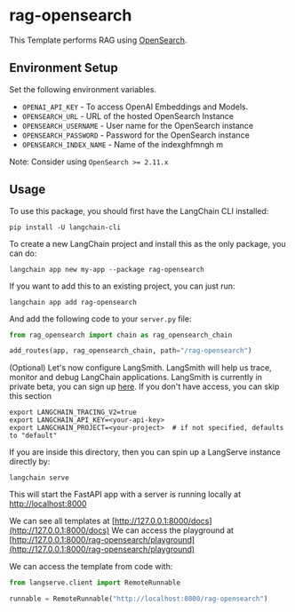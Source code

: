# rag-opensearch

This Template performs RAG using [OpenSearch](https://python.langchain.com/docs/integrations/vectorstores/opensearch).

## Environment Setup

Set the following environment variables. 

- `OPENAI_API_KEY` -  To access OpenAI Embeddings and Models.
- `OPENSEARCH_URL` - URL of the hosted OpenSearch Instance
- `OPENSEARCH_USERNAME` - User name for the OpenSearch instance
- `OPENSEARCH_PASSWORD` - Password for the OpenSearch instance
- `OPENSEARCH_INDEX_NAME` - Name of the indexghfmngh m 

Note: Consider using `OpenSearch >= 2.11.x`

## Usage

To use this package, you should first have the LangChain CLI installed:

```shell
pip install -U langchain-cli
```

To create a new LangChain project and install this as the only package, you can do:

```shell
langchain app new my-app --package rag-opensearch
```

If you want to add this to an existing project, you can just run:

```shell
langchain app add rag-opensearch
```

And add the following code to your `server.py` file:
```python
from rag_opensearch import chain as rag_opensearch_chain

add_routes(app, rag_opensearch_chain, path="/rag-opensearch")
```

(Optional) Let's now configure LangSmith. 
LangSmith will help us trace, monitor and debug LangChain applications. 
LangSmith is currently in private beta, you can sign up [here](https://smith.langchain.com/). 
If you don't have access, you can skip this section


```shell
export LANGCHAIN_TRACING_V2=true
export LANGCHAIN_API_KEY=<your-api-key>
export LANGCHAIN_PROJECT=<your-project>  # if not specified, defaults to "default"
```

If you are inside this directory, then you can spin up a LangServe instance directly by:

```shell
langchain serve
```

This will start the FastAPI app with a server is running locally at 
[http://localhost:8000](http://localhost:8000)

We can see all templates at [http://127.0.0.1:8000/docs](http://127.0.0.1:8000/docs)
We can access the playground at [http://127.0.0.1:8000/rag-opensearch/playground](http://127.0.0.1:8000/rag-opensearch/playground)  

We can access the template from code with:

```python
from langserve.client import RemoteRunnable

runnable = RemoteRunnable("http://localhost:8000/rag-opensearch")
```